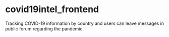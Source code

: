 # covid19intel_frontend
Tracking COVID-19 information by country and users can leave messages in public forum regarding the pandemic.
